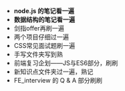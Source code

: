 * **node.js 的笔记看一遍**
* **数据结构的笔记看一遍**
* 剑指offer再刷一遍
* 两个项目仔细过一遍
* CSS常见面试题刷一遍
* 手写文件夹写到熟
* 前端复习企划——JS与ES6部分，刷刷
* 新知识点文件夹过一遍，熟记
* FE_interview 的 Q & A 部分刷刷

